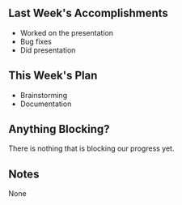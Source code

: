 ## Last Week's Accomplishments
- Worked on the presentation
- Bug fixes
- Did presentation

## This Week's Plan
- Brainstorming
- Documentation


## Anything Blocking?

There is nothing that is blocking our progress yet.

## Notes

None
